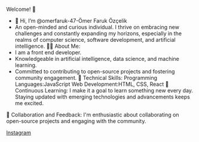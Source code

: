 Welcome! 👋

- 👋 Hi, I’m @omerfaruk-47-Ömer Faruk Özçelik
- An open-minded and curious individual. I thrive on embracing new challenges and constantly expanding my horizons, especially in the realms of computer science, software development, and artificial intelligence.
👨‍💻 About Me:
- I am a front end developer.
- Knowledgeable in artificial intelligence, data science, and machine learning.
- Committed to contributing to open-source projects and fostering community engagement.
🔧 Technical Skills:
Programming Languages:JavaScript
Web Development:HTML, CSS, React
🌱 Continuous Learning:
I make it a goal to learn something new every day. Staying updated with emerging technologies and advancements keeps me excited.

🤝 Collaboration and Feedback:
I'm enthusiastic about collaborating on open-source projects and engaging with the community. 

[Instagram](link-to-instagram)


